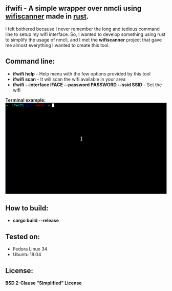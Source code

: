 ## ifwifi - A simple wrapper over nmcli using [wifiscanner](https://crates.io/crates/wifiscanner) made in [rust](https://www.rust-lang.org/).
I felt bothered because I never remember the long and tedious command line to setup my wifi interface. So, I wanted to develop something using rust to simplify the usage of nmcli, and I met the <b>wifiscanner</b> project that gave me almost everything I wanted to create this tool.

## Command line:
* <b>ifwifi help</b> - Help menu with the few options provided by this tool
* <b>ifwifi scan</b> - It will scan the wifi available in your area
* <b>ifwifi --interface IFACE --password PASSWORD --ssid SSID</b> - Set the wifi

[logo]: https://raw.githubusercontent.com/araujobsd/ifwifi/main/gif/terminal.gif "Terminal example"
<b>Terminal example:</b>
![alt text][logo]

## How to build:
* <b>cargo build --release</b>

## Tested on:
* Fedora Linux 34
* Ubuntu 18.04

## License:
<b>BSD 2-Clause "Simplified" License</b>

